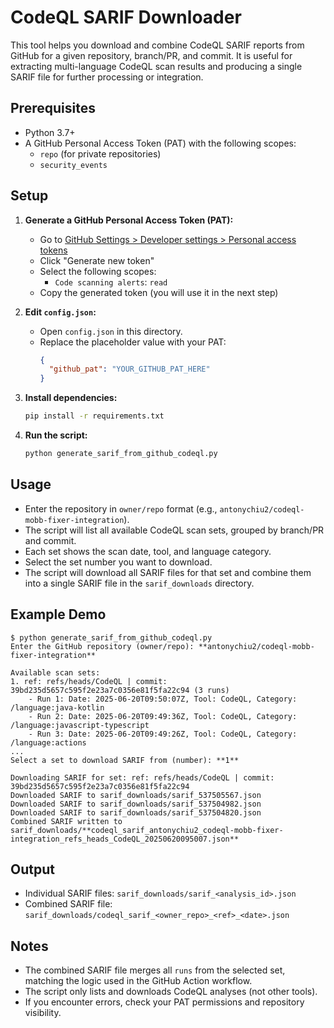 # CodeQL SARIF Downloader

This tool helps you download and combine CodeQL SARIF reports from GitHub for a given repository, branch/PR, and commit. It is useful for extracting multi-language CodeQL scan results and producing a single SARIF file for further processing or integration.

## Prerequisites
- Python 3.7+
- A GitHub Personal Access Token (PAT) with the following scopes:
  - `repo` (for private repositories)
  - `security_events`

## Setup
1. **Generate a GitHub Personal Access Token (PAT):**
   - Go to [GitHub Settings > Developer settings > Personal access tokens](https://github.com/settings/personal-access-tokens)
   - Click "Generate new token"
   - Select the following scopes:
     - `Code scanning alerts`: `read`
   - Copy the generated token (you will use it in the next step)

2. **Edit `config.json`:**
   - Open `config.json` in this directory.
   - Replace the placeholder value with your PAT:
     ```json
     {
       "github_pat": "YOUR_GITHUB_PAT_HERE"
     }
     ```

3. **Install dependencies:**
   ```sh
   pip install -r requirements.txt
   ```

4. **Run the script:**
   ```sh
   python generate_sarif_from_github_codeql.py
   ```

## Usage
- Enter the repository in `owner/repo` format (e.g., `antonychiu2/codeql-mobb-fixer-integration`).
- The script will list all available CodeQL scan sets, grouped by branch/PR and commit.
- Each set shows the scan date, tool, and language category.
- Select the set number you want to download.
- The script will download all SARIF files for that set and combine them into a single SARIF file in the `sarif_downloads` directory.

## Example Demo

```
$ python generate_sarif_from_github_codeql.py
Enter the GitHub repository (owner/repo): **antonychiu2/codeql-mobb-fixer-integration**

Available scan sets:
1. ref: refs/heads/CodeQL | commit: 39bd235d5657c595f2e23a7c0356e81f5fa22c94 (3 runs)
    - Run 1: Date: 2025-06-20T09:50:07Z, Tool: CodeQL, Category: /language:java-kotlin
    - Run 2: Date: 2025-06-20T09:49:36Z, Tool: CodeQL, Category: /language:javascript-typescript
    - Run 3: Date: 2025-06-20T09:49:26Z, Tool: CodeQL, Category: /language:actions
...
Select a set to download SARIF from (number): **1**

Downloading SARIF for set: ref: refs/heads/CodeQL | commit: 39bd235d5657c595f2e23a7c0356e81f5fa22c94
Downloaded SARIF to sarif_downloads/sarif_537505567.json
Downloaded SARIF to sarif_downloads/sarif_537504982.json
Downloaded SARIF to sarif_downloads/sarif_537504820.json
Combined SARIF written to sarif_downloads/**codeql_sarif_antonychiu2_codeql-mobb-fixer-integration_refs_heads_CodeQL_20250620095007.json**
```

## Output
- Individual SARIF files: `sarif_downloads/sarif_<analysis_id>.json`
- Combined SARIF file: `sarif_downloads/codeql_sarif_<owner_repo>_<ref>_<date>.json`

## Notes
- The combined SARIF file merges all `runs` from the selected set, matching the logic used in the GitHub Action workflow.
- The script only lists and downloads CodeQL analyses (not other tools).
- If you encounter errors, check your PAT permissions and repository visibility.


